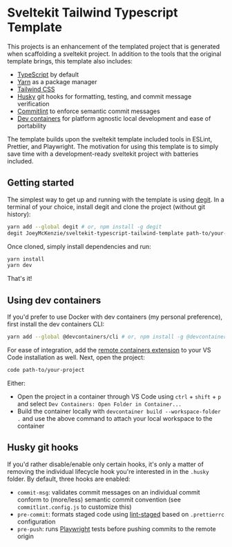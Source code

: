 # Sveltekit Tailwind Typescript Template

This projects is an enhancement of the templated project that is generated when scaffolding a sveltekit project. In addition to the tools that the original template brings, this template also includes:

- [TypeScript](https://www.typescriptlang.org/) by default
- [Yarn](https://yarnpkg.com/) as a package manager
- [Tailwind CSS](https://tailwindcss.com/)
- [Husky](https://github.com/typicode/husky) git hooks for formatting, testing, and commit message verification
- [Commitlint](https://commitlint.js.org/#/) to enforce semantic commit messages
- [Dev containers](https://containers.dev/) for platform agnostic local development and ease of portability

The template builds upon the sveltekit template included tools in ESLint, Prettier, and Playwright. The motivation for using this template is to simply save time with a development-ready sveltekit project with batteries included.

## Getting started

The simplest way to get up and running with the template is using [degit](https://github.com/Rich-Harris/degit). In a terminal of your choice, install degit and clone the project (without git history):

```bash
yarn add --global degit # or, npm install -g degit
degit JoeyMcKenzie/sveltekit-typescript-tailwind-template path-to/your-project
```

Once cloned, simply install dependencies and run:

```bash
yarn install
yarn dev
```

That's it!

## Using dev containers

If you'd prefer to use Docker with dev containers (my personal preference), first install the dev containers CLI:

```bash
yarn add --global @devcontainers/cli # or, npm install -g @devcontainers/cli
```

For ease of integration, add the [remote containers extension](https://marketplace.visualstudio.com/items?itemName=ms-vscode-remote.vscode-remote-extensionpack) to your VS Code installation as well. Next, open the project:

```bash
code path-to/your-project
```

Either:

- Open the project in a container through VS Code using `ctrl` + `shift` + `p` and select `Dev Containers: Open Folder in Container...`
- Build the container locally with `devcontainer build --workspace-folder .` and use the above command to attach your local workspace to the container

## Husky git hooks

If you'd rather disable/enable only certain hooks, it's only a matter of removing the individual lifecycle hook you're interested in in the `.husky` folder. By default, three hooks are enabled:

- `commit-msg`: validates commit messages on an individual commit conform to (more/less) semantic commit convention (see `commitlint.config.js` to customize this)
- `pre-commit`: formats staged code using [lint-staged](https://github.com/okonet/lint-staged) based on `.prettierrc` configuration
- `pre-push`: runs [Playwright](https://playwright.dev/) tests before pushing commits to the remote origin
